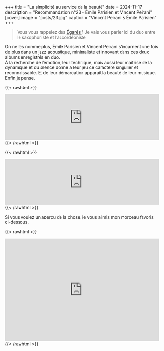 +++
title = "La simplicité au service de la beauté"
date = 2024-11-17
description = "Recommandation n°23 - Émile Parisien et Vincent Peirani"
[cover]
image = "posts/23.jpg"
caption = "Vincent Peirani & Émile Parisien"
+++

> Vous vous rappelez des [Égarés ](/posts/2-les-égarés/)? Je vais vous parler ici du duo entre le saxophoniste et
> l’accordéoniste

On ne les nomme plus, Émile Parisien et Vincent Peirani s’incarnent une fois de plus dans un jazz acoustique,
minimaliste et innovant dans ces deux albums enregistrés en duo.  
À la recherche de l’émotion, leur technique, mais aussi
leur maitrise de la dynamique et du silence donne à leur jeu ce caractère singulier et reconnaissable. Et de leur
démarcation apparait la beauté de leur musique. Enfin je pense.

{{< rawhtml >}}
<iframe width="100%" height="150" src="https://odesli.co/embed/?url=https%3A%2F%2Falbum.link%2Fbelleepoque&theme=light" frameborder="0" allowfullscreen sandbox="allow-same-origin allow-scripts allow-presentation allow-popups allow-popups-to-escape-sandbox" allow="clipboard-read; clipboard-write"></iframe>
{{< /rawhtml >}}

{{< rawhtml >}}
<iframe width="100%" height="150" src="https://odesli.co/embed/?url=https%3A%2F%2Falbum.link%2Fabrazo&theme=light" frameborder="0" allowfullscreen sandbox="allow-same-origin allow-scripts allow-presentation allow-popups allow-popups-to-escape-sandbox" allow="clipboard-read; clipboard-write"></iframe>
{{< /rawhtml >}}

Si vous voulez un aperçu de la chose, je vous ai mis mon morceau favoris ci-dessous.

{{< rawhtml >}}
<div style="max-width:100%;"><div style="position:relative;padding-bottom:calc(56.25% + 52px);height: 0;"><iframe style="position:absolute;top:0;left:0;" width="100%" height="100%" src="https://odesli.co/embed/?url=https%3A%2F%2Fsong.link%2Fvdz0bv83hnnxh&theme=light" frameborder="0" allowfullscreen sandbox="allow-same-origin allow-scripts allow-presentation allow-popups allow-popups-to-escape-sandbox" allow="clipboard-read; clipboard-write"></iframe></div></div>
{{< /rawhtml >}}